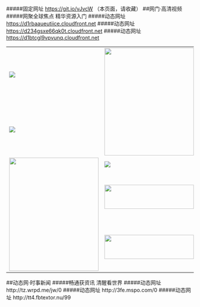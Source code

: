 #####固定网址 https://git.io/vJvcW （本页面，请收藏）
##网门·高清视频
#####网聚全球焦点 精华资源入门
#####动态网址 https://d1rbaaueutiice.cloudfront.net
#####动态网址 https://d234gsxe66qk0t.cloudfront.net
#####动态网址 https://d1btcgl9vpvunq.cloudfront.net
<table>
  <tr>
    <td><a href="https://d1rbaaueutiice.cloudfront.net/ogUP.aspx?name=DKC.mp4&count=11" target="_blank"><img src="https://d1rbaaueutiice.cloudfront.net/Up/DKC.jpg" /></a></td>
    <td rowspan=2><a href="https://d1rbaaueutiice.cloudfront.net/ogUP.aspx?name=WJ.mp4" target="_blank"><img src="https://d1rbaaueutiice.cloudfront.net/Up/WJ.jpg" width=240 height=290/></a></td>
  </tr>
  <tr>
    <td><a href="https://d1rbaaueutiice.cloudfront.net/ogUP.aspx?name=LRWS.mp4&count=6B:11,5A:10,5B:35,4A:14,4B:19,3A:10,3B:26,2A:16,2B:21,1A:23,1B:29" target="_blank"><img src="https://d1rbaaueutiice.cloudfront.net/Up/LRWS6B.jpg" /></a></td>
  </tr>
  <tr>
    <td rowspan=3><a href="https://d1rbaaueutiice.cloudfront.net/ogUP.aspx?name=JP.mp4&count=9" target="_blank"><img src="https://d1rbaaueutiice.cloudfront.net/Up/JP.jpg" width=240 height=305/></a></td>
    <td><a href="https://d1rbaaueutiice.cloudfront.net/ogUP.aspx?name=JQR.mp4&count=2" target="_blank"><img src="https://d1rbaaueutiice.cloudfront.net/Up/JQR.jpg" /></a></td>
  </tr>
  <tr>
    <td><a href="https://d1rbaaueutiice.cloudfront.net/ogUP.aspx?name=4SZG.mp4&count=05:4,04:20&current=05:4" target="_blank"><img src="https://d1rbaaueutiice.cloudfront.net/Up/4SZG.jpg" width=240 height=65/></a></td>
  </tr>
  <tr>
    <td><a href="https://d1rbaaueutiice.cloudfront.net/ogUP.aspx?name=4SDJ.mp4&count=05:10,04:52&current=05:10" target="_blank"><img src="https://d1rbaaueutiice.cloudfront.net/Up/4SDJ.jpg" width=240 height=65/></a></td>
  </tr>
</table>
##动态网·时事新闻
#####畅通获资讯 清醒看世界
#####动态网址 http://tz.wrpd.me/jw/0
#####动态网址 http://3fe.mspo.com/0
#####动态网址 http://tt4.fbtextor.nu/99
